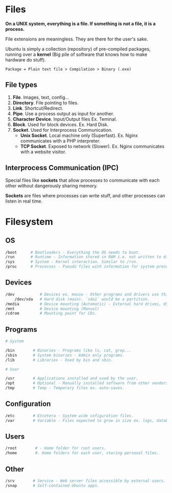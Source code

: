 # Files

**On a UNIX system, everything is a file. If something is not a file, it is a process.**

File extensions are meaningless. They are there for the user's sake.

Ubuntu is simply a collection (repository) of pre-compiled packages, running over a **kernel** (Big pile of software that knows how to make hardware do stuff).

```
Package = Plain text file > Compilation > Binary (.exe)
```

## File types

1. **File**. Images, text, config...
2. **Directory**. File pointing to files.
3. **Link**. Shortcut/Redirect.
4. **Pipe**. Use a process output as input for another.
5. **Character Device**. Input/Output files Ex. Teminal.
6. **Block**. Used for block devices. Ex. Hard Disk.
7. **Socket**. Used for Interprocess Communication.
    - **Unix Socket**. Local machine only (Superfast). Ex. Nginx communicates with a PHP interpreter.
    - **TCP Socket**. Exposed to network (Slower). Ex. Nginx communicates with a website visitor.

## Interprocess Communication (IPC)

Special files like **sockets** that allow processes to communicate with each other without dangerously sharing memory.

**Sockets** are files where processes can write stuff, and other processes can listen in real time.

# Filesystem

## OS

```bash
/boot      # Bootloaders - Everything the OS needs to boot.
/run       # Runtime - Information stored in RAM i.e. not written to disk.
/sys       # System - Kernel interaction. Similar to /run.
/proc      # Processes - Pseudo files with information for system processes, created by the kernel. Every process has a directory named by the PID (process ID). Ex. cat /proc/cpuinfo gives CPU info.
```

## Devices

```bash
/dev           # Devices ex. mouse - Other programs and drivers use this.
    /dev/sda   # Hard disk (main). `sda1` would be a partition.
/media         # Device mounting (Automatic) - External hard drives, USBs.
/mnt           # Device mounting (Manual)
/cdrom         # Mounting point for CDs.
```

## Programs

```bash
# System

/bin        # Binaries - Programs like ls, cat, grep...
/sbin       # System binaries - Admin only programs.
/lib        # Libraries - Used by bin and sbin.

# User

/usr        # Applications installed and used by the user.
/opt        # Optional - Manually installed software from other vendors.
/tmp        # Temp - Temporary files ex. auto-saves.
```

## Configuration

```bash
/etc        # Etcetera - System wide cofiguration files.
/var        # Variable - Files expected to grow in size ex. logs, databases.
```

## Users

```bash
/root        # - Home folder for root users.
/home        #. Home folders for each user, storing personal files.
```

## Other

```bash
/srv        # Service - Web server files accessible by external users.
/snap       # Self-contained Ubuntu apps.
```
